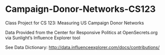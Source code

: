 # Campaign-Donor-Networks-CS123
Class Project for CS 123: Measuring US Campaign Donor Networks

Data Provided from the Center for Responsive Politics at OpenSecrets.org via Sunlight’s Influence Explorer tool

See Data Dictionary:
http://data.influenceexplorer.com/docs/contributions/

